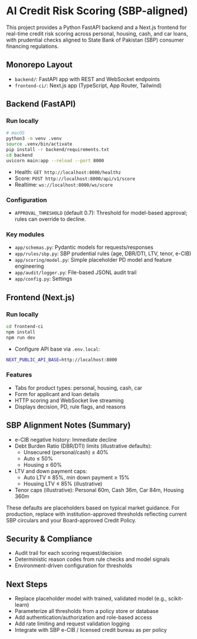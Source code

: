 # AI Credit Risk Scoring (SBP-aligned)

This project provides a Python FastAPI backend and a Next.js frontend for real-time credit risk scoring across personal, housing, cash, and car loans, with prudential checks aligned to State Bank of Pakistan (SBP) consumer financing regulations.

## Monorepo Layout

- `backend/`: FastAPI app with REST and WebSocket endpoints
- `frontend-ci/`: Next.js app (TypeScript, App Router, Tailwind)

## Backend (FastAPI)

### Run locally

```bash
# macOS
python3 -m venv .venv
source .venv/bin/activate
pip install -r backend/requirements.txt
cd backend
uvicorn main:app --reload --port 8000
```

- Health: `GET http://localhost:8000/healthz`
- Score: `POST http://localhost:8000/api/v1/score`
- Realtime: `ws://localhost:8000/ws/score`

### Configuration

- `APPROVAL_THRESHOLD` (default 0.7): Threshold for model-based approval; rules can override to decline.

### Key modules

- `app/schemas.py`: Pydantic models for requests/responses
- `app/rules/sbp.py`: SBP prudential rules (age, DBR/DTI, LTV, tenor, e-CIB)
- `app/scoring/model.py`: Simple placeholder PD model and feature engineering
- `app/audit/logger.py`: File-based JSONL audit trail
- `app/config.py`: Settings

## Frontend (Next.js)

### Run locally

```bash
cd frontend-ci
npm install
npm run dev
```

- Configure API base via `.env.local`:

```bash
NEXT_PUBLIC_API_BASE=http://localhost:8000
```

### Features

- Tabs for product types: personal, housing, cash, car
- Form for applicant and loan details
- HTTP scoring and WebSocket live streaming
- Displays decision, PD, rule flags, and reasons

## SBP Alignment Notes (Summary)

- e-CIB negative history: Immediate decline
- Debt Burden Ratio (DBR/DTI) limits (illustrative defaults):
  - Unsecured (personal/cash) ≤ 40%
  - Auto ≤ 50%
  - Housing ≤ 60%
- LTV and down payment caps:
  - Auto LTV ≤ 85%, min down payment ≥ 15%
  - Housing LTV ≤ 85% (illustrative)
- Tenor caps (illustrative): Personal 60m, Cash 36m, Car 84m, Housing 360m

These defaults are placeholders based on typical market guidance. For production, replace with institution-approved thresholds reflecting current SBP circulars and your Board-approved Credit Policy.

## Security & Compliance

- Audit trail for each scoring request/decision
- Deterministic reason codes from rule checks and model signals
- Environment-driven configuration for thresholds

## Next Steps

- Replace placeholder model with trained, validated model (e.g., scikit-learn)
- Parameterize all thresholds from a policy store or database
- Add authentication/authorization and role-based access
- Add rate limiting and request validation logging
- Integrate with SBP e-CIB / licensed credit bureau as per policy
